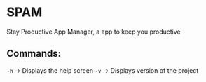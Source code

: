 # SPAM
Stay Productive App Manager, a app to keep you productive


## Commands:
`-h` -> Displays the help screen
`-v` -> Displays version of the project
